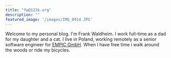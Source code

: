 ```yaml
---
title: "fw@123k.org"
description: ""
featured_image: '/images/IMG_0914.JPG'
---
```

Welcome to my personal blog. I'm Frank Waldheim. I work full-time as a dad for my daughter and a cat.
I live in Poland, working remotely as a senior software engineer for [EMPIC GmbH](https://www.empic.aero).
When I have free time i walk around the woods or ride my bicycles.
